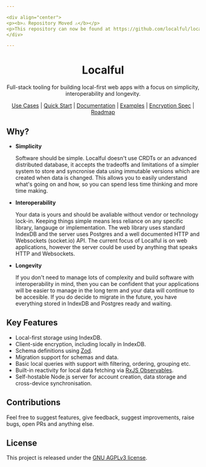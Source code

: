 ```yaml
---

<div align="center">
<p><b>⚠️ Repository Moved ⚠️</b></p>
<p>This repository can now be found at https://github.com/localful/localful</p>
</div>

---
```


<div align="center">
  <h1>Localful</h1>
  <p>Full-stack tooling for building local-first web apps with a focus on simplicity, interoperability and longevity.</p>
    <a href="./docs/use-cases.md">Use Cases</a> |
  <a href="./docs/quick-start.md">Quick Start</a> |
  <a href="./docs/readme.md">Documentation</a> |
  <a href="./docs/examples.md">Examples</a> |
  <a href="./docs/local/encryption/specification.md">Encryption Spec</a> |
  <a href="./docs/roadmap.md">Roadmap</a>
</div>

## Why?

- **Simplicity**  

  Software should be simple. Localful doesn't use CRDTs or an advanced distributed database, it accepts the tradeoffs and limitations of a simpler system to store and syncronise data using immutable versions which are created when data is changed. This allows you to easily understand what's going on and how, so you can spend less time thinking and more time making.
  
- **Interoperability**  

  Your data is yours and should be avaliable without vendor or technology lock-in. Keeping things simple means less reliance on any specific library, langauge or implementation. The web library uses standard IndexDB and the server uses Postgres and a well documented HTTP and Websockets (socket.io) API. The current focus of Localful is on web applications, however the server could be used by anything that speaks HTTP and Websockets.

- **Longevity**  

  If you don't need to manage lots of complexity and build software with interoperability in mind, then you can be confident that your applications will be easier to manage in the long term and your data will continue to be accesible. If you do decide to migrate in the future, you have everything stored in IndexDB and Postgres ready and waiting.

## Key Features
- Local-first storage using IndexDB.
- Client-side encryption, including locally in IndexDB.
- Schema definitions using [Zod](https://zod.dev/).
- Migration support for schemas and data.
- Basic local queries with support with filtering, ordering, grouping etc.
- Built-in reactivity for local data fetching via [RxJS Observables](https://rxjs.dev/).
- Self-hostable Node.js server for account creation, data storage and cross-device synchronisation.

## Contributions

Feel free to suggest features, give feedback, suggest improvements, raise bugs, open PRs and anything else.

## License

This project is released under the [GNU AGPLv3 license](LICENSE.txt).

